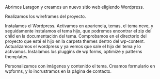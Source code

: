 Abrimos Laragon y creamos un nuevo sitio web eligiendo Wordpress.

Realizamos los wireframes del proyecto.

Instalamos el Wordpress. Activamos en apariencia, temas, el tema neve, y seguidamente instalamos el tema hijo, que podremos encontrar el zip del child en la documentación del tema. Comprobamos en el directorio del proyecto que esté el hijo en la carpeta themes dentro del wp-content. Actualizamos el wordpress y ya vemos que sale el hijo del tema y lo activamos. Instalamos los pluggins de wp forms, optimize y patterns themplates.

Personalizamos con imágenes y contenido el tema. Creamos formulario en wpforms, y lo incrustramos en la página de contacto.
